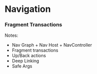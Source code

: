 # Navigation
### Fragment Transactions



Notes:
* Nav Graph + Nav Host + NavController
* Fragment transactions
* Up/Back actions
* Deep Linking
* Safe Args